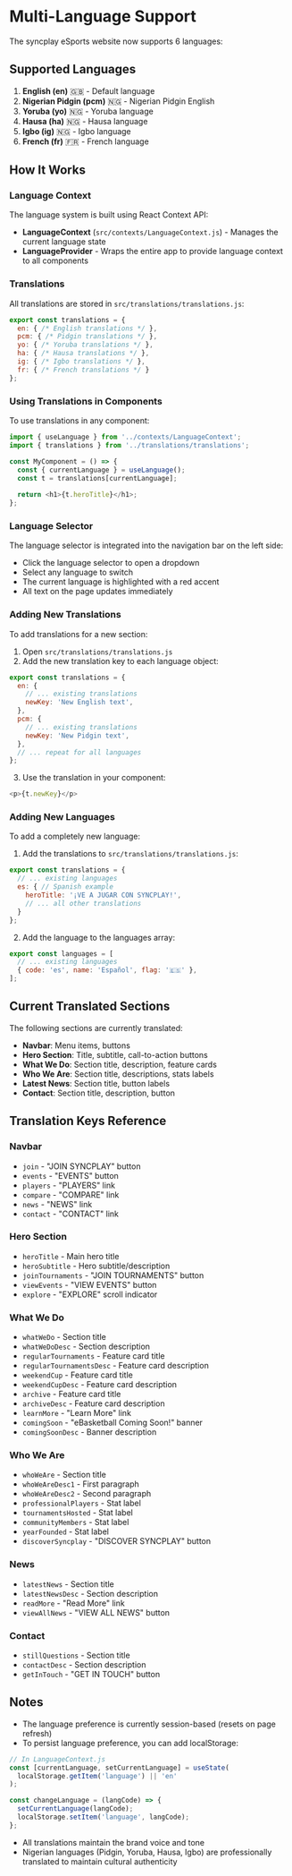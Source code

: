 # Multi-Language Support

The syncplay eSports website now supports 6 languages:

## Supported Languages

1. **English (en)** 🇬🇧 - Default language
2. **Nigerian Pidgin (pcm)** 🇳🇬 - Nigerian Pidgin English
3. **Yoruba (yo)** 🇳🇬 - Yoruba language
4. **Hausa (ha)** 🇳🇬 - Hausa language
5. **Igbo (ig)** 🇳🇬 - Igbo language
6. **French (fr)** 🇫🇷 - French language

## How It Works

### Language Context

The language system is built using React Context API:

- **LanguageContext** (`src/contexts/LanguageContext.js`) - Manages the current language state
- **LanguageProvider** - Wraps the entire app to provide language context to all components

### Translations

All translations are stored in `src/translations/translations.js`:

```javascript
export const translations = {
  en: { /* English translations */ },
  pcm: { /* Pidgin translations */ },
  yo: { /* Yoruba translations */ },
  ha: { /* Hausa translations */ },
  ig: { /* Igbo translations */ },
  fr: { /* French translations */ }
};
```

### Using Translations in Components

To use translations in any component:

```javascript
import { useLanguage } from '../contexts/LanguageContext';
import { translations } from '../translations/translations';

const MyComponent = () => {
  const { currentLanguage } = useLanguage();
  const t = translations[currentLanguage];
  
  return <h1>{t.heroTitle}</h1>;
};
```

### Language Selector

The language selector is integrated into the navigation bar on the left side:

- Click the language selector to open a dropdown
- Select any language to switch
- The current language is highlighted with a red accent
- All text on the page updates immediately

### Adding New Translations

To add translations for a new section:

1. Open `src/translations/translations.js`
2. Add the new translation key to each language object:

```javascript
export const translations = {
  en: {
    // ... existing translations
    newKey: 'New English text',
  },
  pcm: {
    // ... existing translations
    newKey: 'New Pidgin text',
  },
  // ... repeat for all languages
};
```

3. Use the translation in your component:

```javascript
<p>{t.newKey}</p>
```

### Adding New Languages

To add a completely new language:

1. Add the translations to `src/translations/translations.js`:

```javascript
export const translations = {
  // ... existing languages
  es: { // Spanish example
    heroTitle: '¡VE A JUGAR CON SYNCPLAY!',
    // ... all other translations
  }
};
```

2. Add the language to the languages array:

```javascript
export const languages = [
  // ... existing languages
  { code: 'es', name: 'Español', flag: '🇪🇸' },
];
```

## Current Translated Sections

The following sections are currently translated:

- **Navbar**: Menu items, buttons
- **Hero Section**: Title, subtitle, call-to-action buttons
- **What We Do**: Section title, description, feature cards
- **Who We Are**: Section title, descriptions, stats labels
- **Latest News**: Section title, button labels
- **Contact**: Section title, description, button

## Translation Keys Reference

### Navbar
- `join` - "JOIN SYNCPLAY" button
- `events` - "EVENTS" button
- `players` - "PLAYERS" link
- `compare` - "COMPARE" link
- `news` - "NEWS" link
- `contact` - "CONTACT" link

### Hero Section
- `heroTitle` - Main hero title
- `heroSubtitle` - Hero subtitle/description
- `joinTournaments` - "JOIN TOURNAMENTS" button
- `viewEvents` - "VIEW EVENTS" button
- `explore` - "EXPLORE" scroll indicator

### What We Do
- `whatWeDo` - Section title
- `whatWeDoDesc` - Section description
- `regularTournaments` - Feature card title
- `regularTournamentsDesc` - Feature card description
- `weekendCup` - Feature card title
- `weekendCupDesc` - Feature card description
- `archive` - Feature card title
- `archiveDesc` - Feature card description
- `learnMore` - "Learn More" link
- `comingSoon` - "eBasketball Coming Soon!" banner
- `comingSoonDesc` - Banner description

### Who We Are
- `whoWeAre` - Section title
- `whoWeAreDesc1` - First paragraph
- `whoWeAreDesc2` - Second paragraph
- `professionalPlayers` - Stat label
- `tournamentsHosted` - Stat label
- `communityMembers` - Stat label
- `yearFounded` - Stat label
- `discoverSyncplay` - "DISCOVER SYNCPLAY" button

### News
- `latestNews` - Section title
- `latestNewsDesc` - Section description
- `readMore` - "Read More" link
- `viewAllNews` - "VIEW ALL NEWS" button

### Contact
- `stillQuestions` - Section title
- `contactDesc` - Section description
- `getInTouch` - "GET IN TOUCH" button

## Notes

- The language preference is currently session-based (resets on page refresh)
- To persist language preference, you can add localStorage:

```javascript
// In LanguageContext.js
const [currentLanguage, setCurrentLanguage] = useState(
  localStorage.getItem('language') || 'en'
);

const changeLanguage = (langCode) => {
  setCurrentLanguage(langCode);
  localStorage.setItem('language', langCode);
};
```

- All translations maintain the brand voice and tone
- Nigerian languages (Pidgin, Yoruba, Hausa, Igbo) are professionally translated to maintain cultural authenticity

